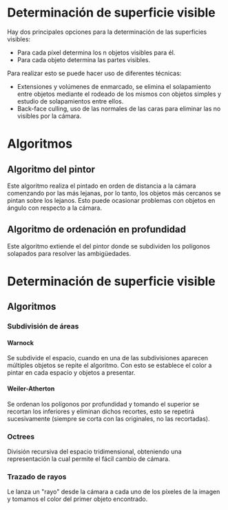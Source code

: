 # Determinación de superficie visible
Hay dos principales opciones para la determinación de las superficies visibles:
- Para cada píxel determina los n objetos visibles para él.
- Para cada objeto determina las partes visibles.

Para realizar esto se puede hacer uso de diferentes técnicas:
- Extensiones y volúmenes de enmarcado, se elimina el solapamiento entre objetos mediante el rodeado de los mismos con objetos simples y estudio de solapamientos entre ellos.
- Back-face culling, uso de las normales de las caras para eliminar las no visibles por la cámara.

# Algoritmos
## Algoritmo del pintor
Este algoritmo realiza el pintado en orden de distancia a la cámara comenzando por las más lejanas, por lo tanto, los objetos más cercanos se pintan sobre los lejanos. Esto puede ocasionar problemas con objetos en ángulo con respecto a la cámara.
## Algoritmo de ordenación en profundidad
Este algoritmo extiende el del pintor donde se subdividen los polígonos solapados para resolver las ambigüedades.

# Determinación de superficie visible
## Algoritmos
### Subdivisión de áreas
#### Warnock
Se subdivide el espacio, cuando en una de las subdivisiones aparecen múltiples objetos se repite el algoritmo. Con esto se establece el color a pintar en cada espacio y objetos a presentar.
#### Weiler-Atherton
Se ordenan los polígonos por profundidad y tomando el superior se recortan los inferiores y eliminan dichos recortes, esto se repetirá sucesivamente (siempre se corta con las originales, no las recortadas).
### Octrees
División recursiva del espacio tridimensional, obteniendo una representación la cual permite el fácil cambio de cámara.
### Trazado de rayos
Le lanza un "rayo" desde la cámara a cada uno de los píxeles de la imagen y tomamos el color del primer objeto encontrado.
